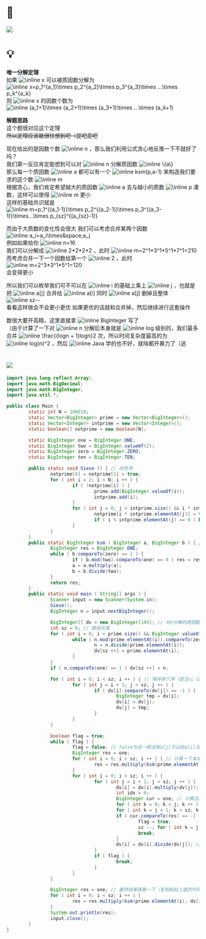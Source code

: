 # 🔗
<a href="https://www.luogu.com.cn/problem/P1128"><img src="https://i.loli.net/2021/11/08/PF7LW5UVTGQxbAC.png"></a>

# 💡
**唯一分解定理**  
如果  <img src="https://latex.codecogs.com/svg.image?\inline&space;x" title="\inline x" />  可以被质因数分解为  <img src="https://latex.codecogs.com/svg.image?\inline&space;x=p_1^{a_1}\times&space;p_2^{a_2}\times&space;p_3^{a_3}\times&space;...\times&space;p_k^{a_k}" title="\inline x=p_1^{a_1}\times p_2^{a_2}\times p_3^{a_3}\times ...\times p_k^{a_k}" />   
则  <img src="https://latex.codecogs.com/svg.image?\inline&space;x" title="\inline x" />  的因数个数为  <img src="https://latex.codecogs.com/svg.image?\inline&space;(a_1+1)\times&space;(a_2+1)\times&space;(a_3+1)\times&space;...\times&space;(a_k+1)" title="\inline (a_1+1)\times (a_2+1)\times (a_3+1)\times ...\times (a_k+1)" />   

**解题思路**  
这个题很对应这个定理  
~~所以定理应该能很快想到吧（是吧是吧~~ 

现在给出的是因数个数  <img src="https://latex.codecogs.com/svg.image?\inline&space;n" title="\inline n" /> ，那么我们利用公式贪心地反推一下不就好了吗？   
我们第一反应肯定能想到可以对  <img src="https://latex.codecogs.com/svg.image?\inline&space;n" title="\inline n" />  分解质因数  <img src="https://latex.codecogs.com/svg.image?\inline&space;\{a\}" title="\inline \{a\}" />   
那么每一个质因数  <img src="https://latex.codecogs.com/svg.image?\inline&space;a" title="\inline a" />  都可以有一个  <img src="https://latex.codecogs.com/svg.image?\inline&space;ksm(p,a-1)" title="\inline ksm(p,a-1)" />  来构造我们要求的这个数  <img src="https://latex.codecogs.com/svg.image?\inline&space;m" title="\inline m" />    
根据贪心，我们肯定希望越大的质因数  <img src="https://latex.codecogs.com/svg.image?\inline&space;a" title="\inline a" />  去与越小的质数  <img src="https://latex.codecogs.com/svg.image?\inline&space;p" title="\inline p" />  凑数，这样可以使得  <img src="https://latex.codecogs.com/svg.image?\inline&space;m" title="\inline m" />  更小  
这样的基础共识就是  <img src="https://latex.codecogs.com/svg.image?\inline&space;m=p_1^{(a_1-1)}\times&space;p_2^{(a_2-1)}\times&space;p_3^{(a_3-1)}\times...\times&space;p_{sz}^{(a_{sz}-1)}" title="\inline m=p_1^{(a_1-1)}\times p_2^{(a_2-1)}\times p_3^{(a_3-1)}\times...\times p_{sz}^{(a_{sz}-1)}" /> 

而由于大质数的变化性会很大
我们可以考虑合并某两个因数  <img src="https://latex.codecogs.com/svg.image?\inline&space;a_i=a_i\times&space;a_j" title="\inline a_i=a_i\times&space;a_j" />   
例如如果给你  <img src="https://latex.codecogs.com/svg.image?\inline&space;n=16" title="\inline n=16" />   
我们可以分解成  <img src="https://latex.codecogs.com/svg.image?\inline&space;2*2*2*2" title="\inline 2*2*2*2" />  ，此时  <img src="https://latex.codecogs.com/svg.image?\inline&space;m=2^1*3^1*5^1*7^1=210" title="\inline m=2^1*3^1*5^1*7^1=210" />   
而考虑合并一下一个因数给第一个  <img src="https://latex.codecogs.com/svg.image?\inline&space;2" title="\inline 2" /> ，此时  <img src="https://latex.codecogs.com/svg.image?\inline&space;m=2^3*3^1*5^1=120" title="\inline m=2^3*3^1*5^1=120" />   
会变得更小  

所以我们可以枚举我们可不可以在  <img src="https://latex.codecogs.com/svg.image?\inline&space;i" title="\inline i" />  的基础上乘上  <img src="https://latex.codecogs.com/svg.image?\inline&space;j" title="\inline j" />  ，也就是把  <img src="https://latex.codecogs.com/svg.image?\inline&space;a[j]" title="\inline a[j]" />  合并给  <img src="https://latex.codecogs.com/svg.image?\inline&space;a[i]" title="\inline a[i]" />  同时  <img src="https://latex.codecogs.com/svg.image?\inline&space;a[j]" title="\inline a[j]" />  删掉且整体  <img src="https://latex.codecogs.com/svg.image?\inline&space;sz--" title="\inline sz--" />   
看看这样做会不会更小更优
如果更优的话就和合并掉，然后继续进行这套操作  
  
数很大要开高精，这里直接拿  <img src="https://latex.codecogs.com/svg.image?\inline&space;BigInteger" title="\inline BigInteger" />  写了  
（由于计算了一下对  <img src="https://latex.codecogs.com/svg.image?\inline&space;n" title="\inline n" />  分解后本身就是  <img src="https://latex.codecogs.com/svg.image?\inline&space;log" title="\inline log" />  级别的，我们最多合并  <img src="https://latex.codecogs.com/svg.image?\inline&space;\frac{(logn+1)logn}2" title="\inline \frac{(logn + 1)logn}2" />  次，所以时间复杂度最高的为  <img src="https://latex.codecogs.com/svg.image?\inline&space;log(n)^2" title="\inline log(n)^2" /> ，然后  <img src="https://latex.codecogs.com/svg.image?\inline&space;Java" title="\inline Java" />  学的也不好，就啥都开暴力了（逃  

# <img src="https://img-blog.csdnimg.cn/20210713144601841.png" >
```java
import java.lang.reflect.Array;
import java.math.BigDecimal;
import java.math.BigInteger;
import java.util.*;

public class Main {
        static int N = 100010;
        static Vector<BigInteger> prime = new Vector<BigInteger>();
        static Vector<Integer> intprime = new Vector<Integer>();
        static boolean[] notprime = new boolean[N];

        static BigInteger one = BigInteger.ONE;
        static BigInteger two = BigInteger.valueOf(2);
        static BigInteger zero = BigInteger.ZERO;
        static BigInteger ten = BigInteger.TEN;

        public static void Sieve () { // 线性筛
                notprime[0] = notprime[1] = true;
                for ( int i = 2; i < N; i ++ ) {
                        if ( !notprime[i] ) {
                                prime.add(BigInteger.valueOf(i));
                                intprime.add(i);
                        }
                        for ( int j = 0; j < intprime.size() && i * intprime.elementAt(j) < N; j ++ ) {
                                notprime[i * intprime.elementAt(j)] = true;
                                if ( i % intprime.elementAt(j) == 0 ) break;
                        }
                }
        }
        public static BigInteger ksm ( BigInteger a, BigInteger b ) { // 快速幂
                BigInteger res = BigInteger.ONE;
                while ( b.compareTo(zero) == 1 ) {
                        if ( b.mod(two).compareTo(one) == 0 ) res = res.multiply(a);
                        a = a.multiply(a);
                        b = b.divide(two);
                }
                return res;
        }
        public static void main ( String[] args ) {
                Scanner input = new Scanner(System.in);
                Sieve();
                BigInteger n = input.nextBigInteger();

                BigInteger[] dv = new BigInteger[100]; // 对n分解的质因数数组
                int sz = 0; // 数组长度
                for ( int i = 0; i < prime.size() && BigInteger.valueOf(i).multiply(BigInteger.valueOf(i)).compareTo(n) <= 0; i ++ ) {
                        while ( n.mod(prime.elementAt(i)).compareTo(zero) == 0 ) {
                                n = n.divide(prime.elementAt(i));
                                dv[sz ++] = prime.elementAt(i);
                        }
                }
                if ( n.compareTo(one) == 1 ) dv[sz ++] = n;

                for ( int i = 0; i < sz; i ++ ) { // 降序排个序（冒泡儿（逃
                        for ( int j = i + 1; j < sz; j ++ ) {
                                if ( dv[i].compareTo(dv[j]) == -1 ) {
                                        BigInteger tmp = dv[i];
                                        dv[i] = dv[j];
                                        dv[j] = tmp;
                                }
                        }
                }

                boolean flag = true;
                while ( flag ) {
                        flag = false; // false为这一趟没有a[j]可以给a[i]合并
                        BigInteger res = one;
                        for ( int i = 0; i < sz; i ++ ) { // 计算一下本身结果
                                res = res.multiply(ksm(prime.elementAt(i), dv[i].subtract(one)));
                        }
                        for ( int i = 0; i < sz; i ++ ) {
                                for ( int j = i + 1; j < sz; j ++ ) {
                                        dv[i] = dv[i].multiply(dv[j]); // a[j]乘给a[i]
                                        int idx = 0;
                                        BigInteger cur = one; // 计算这次剪掉a[j]后的结果
                                        for ( int k = 0; k < j; k ++ ) cur = cur.multiply(ksm(prime.elementAt(idx ++), dv[k].subtract(one)));
                                        for ( int k = j + 1; k < sz; k ++ ) cur = cur.multiply(ksm(prime.elementAt(idx ++), dv[k].subtract(one)));
                                        if ( cur.compareTo(res) == -1 )  { // 如果结果小于本身的，那就直接跳出循环开始找下一层
                                                flag = true;
                                                sz --; for ( int k = j; k < sz; k ++ ) dv[k] = dv[k + 1]; // 把 dv[j] 删掉 
                                                break;
                                        }
                                        dv[i] = dv[i].divide(dv[j]); // 否则的话就再把a[j]还回去
                                }
                                if ( flag ) {
                                        break;
                                }
                        }
                }

                BigInteger res = one; // 最终结果再算一下（复制粘贴上面的代码
                for ( int i = 0; i < sz; i ++ ) {
                        res = res.multiply(ksm(prime.elementAt(i), dv[i].subtract(one)));
                }
                System.out.println(res);
                input.close();
        }
}
```
